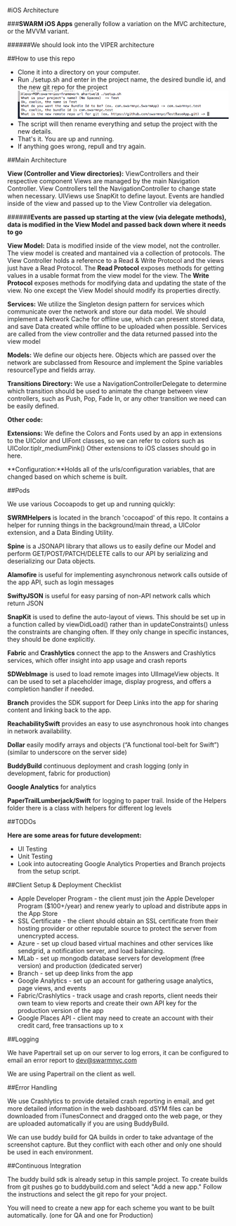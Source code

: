 #iOS Architecture 

###**SWARM iOS Apps** generally follow a variation on the MVC architecture, or the MVVM variant.

######We should look into the VIPER architecture


##How to use this repo
* Clone it into a directory on your computer.
* Run ./setup.sh and enter in the project name, the desired bundle id, and the new git repo for the project
![script img](imgs/setup.png)
* The script will then rename everything and setup the project with the new details.
* That's it. You are up and running.
* If anything goes wrong, repull and try again.

##Main Architecture

**View (Controller and View directories):** ViewControllers and their respective component Views are managed by the main Navigation Controller. View Controllers tell the NavigationController to change state when necessary.  UIViews use SnapKit to define layout. Events are handled inside of the view and passed up to the View Controller via delegation. 

######**Events are passed up starting at the view (via delegate methods), data is modified in the View Model and passed back down where it needs to go**

**View Model:** Data is modified inside of the view model, not the controller. The view model is created and mantained via a collection of protocols. The View Controller holds a reference to a Read & Write Protocol and the views just have a Read Protocol.
The **Read Protocol** exposes methods for getting values in a usable format from the view model for the view. The **Write Protocol** exposes methods for modifying data and updating the state of the view. No one except the View Model should modify its properties directly.


**Services:** We utilize the Singleton design pattern for services which communicate over the network and store our data model.  We should implement a Network Cache for offline use, which can present stored data, and save Data created while offline to be uploaded when possible. Services are called from the view controller and the data returned passed into the view model


**Models:** We define our objects here.  Objects which are passed over the network are subclassed from Resource and implement the Spine variables resourceType and fields array.


**Transitions Directory:** We use a NavigationControllerDelegate to determine which transition should be used to animate the change between view controllers, such as Push, Pop, Fade In, or any other transition we need can be easily defined.



**Other code:**

**Extensions:** We define the Colors and Fonts used by an app in extensions to the UIColor and UIFont classes, so we can refer to colors such as UIColor.tiplr_mediumPink()  Other extensions to iOS classes should go in here.

**Configuration:**Holds all of the urls/configuration variables, that are changed based on which scheme is built. 



##Pods

We use various Cocoapods to get up and running quickly:

**SWRMHelpers** is located in the branch 'cocoapod' of this repo. It contains a helper for running things in the background/main thread, a UIColor extension, and a Data Binding Utility.

**Spine** is a JSONAPI library that allows us to easily define our Model and perform GET/POST/PATCH/DELETE calls to our API by serializing and deserializing our Data objects.

**Alamofire** is useful for implementing asynchronous network calls outside of the app API, such as login messages

**SwiftyJSON** is useful for easy parsing of non-API network calls which return JSON

**SnapKit** is used to define the auto-layout of views.  This should be set up in a function called by viewDidLoad() rather than in updateConstraints() unless the constraints are changing often.  If they only change in specific instances, they should be done explicitly.

**Fabric** and **Crashlytics** connect the app to the Answers and Crashlytics services, which offer insight into app usage and crash reports

**SDWebImage** is used to load remote images into UIImageView objects.  It can be used to set a placeholder image, display progress, and offers a completion handler if needed.

**Branch** provides the SDK support for Deep Links into the app for sharing content and linking back to the app.

**ReachabilitySwift** provides an easy to use asynchronous hook into changes in network availability.

**Dollar** easily modify arrays and objects (“A functional tool-belt for Swift”) (similar to underscore on the server side)

**BuddyBuild** continuous deployment and crash logging (only in development, fabric for production)

**Google Analytics** for analytics

**PaperTrailLumberjack/Swift** for logging to paper trail. Inside of the Helpers folder there is a class with helpers for different log levels

##TODOs

**Here are some areas for future development:**

* UI Testing
* Unit Testing
* Look into autocreating Google Analytics Properties and Branch projects from the setup script.


##Client Setup & Deployment Checklist

* Apple Developer Program - the client must join the Apple Developer Program ($100+/year) and renew yearly to upload and distribute apps in the App Store
* SSL Certificate - the client should obtain an SSL certificate from their hosting provider or other reputable source to protect the server from unencrypted access.
* Azure - set up cloud based virtual machines and other services like sendgrid, a notification server, and load balancing.
* MLab - set up mongodb database servers for development (free version) and production (dedicated server)
* Branch - set up deep links from the app
* Google Analytics - set up an account for gathering usage analytics, page views, and events
* Fabric/Crashlytics - track usage and crash reports, client needs their own team to view reports and create their own API key for the production version of the app
* Google Places API - client may need to create an account with their credit card, free transactions up to x

##Logging 

We have Papertrail set up on our server to log errors, it can be configured to email an error report to dev@swarmnyc.com

We are using Papertrail on the client as well.

##Error Handling

We use Crashlytics to provide detailed crash reporting in email, and get more detailed information in the web dashboard.  dSYM files can be downloaded from iTunesConnect and dragged onto the web page, or they are uploaded automatically if you are using BuddyBuild.

We can use buddy build for QA builds in order to take advantage of the screenshot capture. But they conflict with each other and only one should be used in each environment.

##Continuous Integration

The buddy build sdk is already setup in this sample project. To create builds from git pushes go to buddybuild.com and select "Add a new app." Follow the instructions and select the git repo for your project.

You will need to create a new app for each scheme you want to be built automatically. (one for QA and one for Production)

